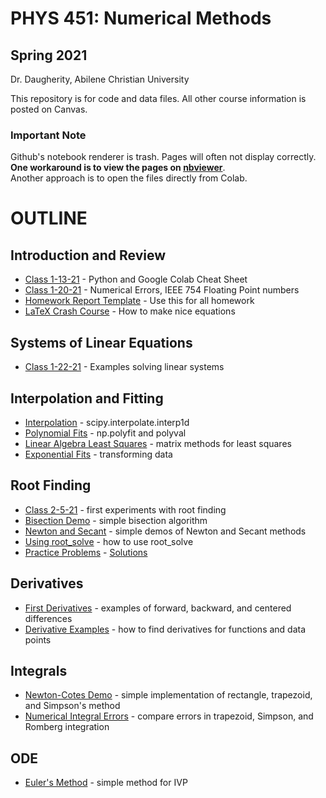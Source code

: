 # PHYS 451: Numerical Methods 
## Spring 2021
Dr. Daugherity, Abilene Christian University

This repository is for code and data files.  All other course information is posted on Canvas.

### Important Note 
Github's notebook renderer is trash.  Pages will often not display correctly. 
**One workaround is to view the pages on [nbviewer](https://nbviewer.jupyter.org/github/mdaugherity/Numerical-2021/tree/main/)**.  
Another approach is to open the files directly from Colab.

# OUTLINE
## Introduction and Review
* [Class 1-13-21](intro/PHYS_451_Class_1_13_21.ipynb) - Python and Google Colab Cheat Sheet 
* [Class 1-20-21](intro/PHYS_451_Class_1_20_21.ipynb) - Numerical Errors, IEEE 754 Floating Point numbers
* [Homework Report Template](Report_Template.ipynb) - Use this for all homework
* [LaTeX Crash Course](intro/LaTeX_Crash_Course.ipynb) - How to make nice equations
## Systems of Linear Equations
* [Class 1-22-21](systems/PHYS_451_Class_1_22_21.ipynb) - Examples solving linear systems
## Interpolation and Fitting
* [Interpolation](fit/Week_3_Interpolation.ipynb) - scipy.interpolate.interp1d 
* [Polynomial Fits](fit/Week_3_Fitting_Polynomials.ipynb) - np.polyfit and polyval
* [Linear Algebra Least Squares](fit/Week_3_Linear_Algebra_Fits.ipynb) - matrix methods for least squares
* [Exponential Fits](fit/Week_3_Exponential_Fit.ipynb) - transforming data
## Root Finding
* [Class 2-5-21](roots/Class_2_5_2021.ipynb) - first experiments with root finding
* [Bisection Demo](roots/Week_4_Bisection_Demo.ipynb) - simple bisection algorithm 
* [Newton and Secant](roots/Week_4_Newton.ipynb) - simple demos of Newton and Secant methods
* [Using root_solve](roots/Week_4_root_solve.ipynb) - how to use root_solve
* [Practice Problems](roots/CH4_Root_Finding_Examples.ipynb) - [Solutions](roots/CH4_Root_Finding_Solutions.ipynb)
## Derivatives
* [First Derivatives](diffs/Week_5_Derivative_Types.ipynb) - examples of forward, backward, and centered differences
* [Derivative Examples](diffs/Week_5_Derivatives.ipynb) - how to find derivatives for functions and data points
## Integrals
* [Newton-Cotes Demo](integrals/Week_6_Newton_Cotes_Integrals.ipynb) - simple implementation of rectangle, trapezoid, and Simpson's method
* [Numerical Integral Errors](integrals/Week_6_Integral_Errors.ipynb) - compare errors in trapezoid, Simpson, and Romberg integration 
## ODE
* [Euler's Method](ode/Week_7_Euler.ipynb) - simple method for IVP
